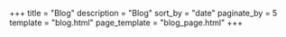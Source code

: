 +++
title = "Blog"
description = "Blog"
sort_by = "date"
paginate_by = 5
template = "blog.html"
page_template = "blog_page.html"
+++